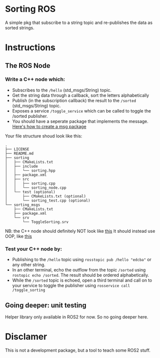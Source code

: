 # Sorting ROS

A simple pkg that subscribe to a string topic and re-publishes the data as sorted strings.

# Instructions

## The ROS Node

### Write a C++ node which:

- Subscribes to the `/hello` (std_msgs/String) topic. 
- Get the string data through a callback, sort the letters alphabetically
- Publish (in the subscription callback) the result to the `/sorted` (std_msgs/String) topic. 
- Exposes a service `/toggle_service` which can be called to toggle the /sorted publisher.
- You should have a seperate package that implements the message. [Here's how to create a msg package](http://wiki.ros.org/msg)

Your file structure shoud look like this:
```
.
├── LICENSE
├── README.md
├── sorting
│   ├── CMakeLists.txt
│   ├── include
│   │   └── sorting.hpp
│   ├── package.xml
│   ├── src
│   │   ├── sorting.cpp
│   │   └── sorting_node.cpp
│   └── test (optional)
│       ├── CMakeLists.txt (optional)
│       └── sorting_test.cpp (optional)
└── sorting_msgs
    ├── CMakeLists.txt
    ├── package.xml
    └── srv
        └── ToggleSorting.srv
```

NB: the C++ node should definitely NOT look like [this](http://wiki.ros.org/ROS/Tutorials/WritingPublisherSubscriber%28c%2B%2B%29)
It should instead use OOP, like [this](https://roboticsbackend.com/oop-with-ros-in-cpp/)

### Test your C++ node by:

- Publishing to the `/hello` topic using `rosstopic pub /hello "edcba"` or any other string.
- In an other terminal, echo the outflow from the topic `/sorted` using `rostopic echo /sorted`. The result should be ordered alphabetically.
- While the `/sorted` topic is echoed, open a third terminal and call on to your service to toggle the publisher using `rosservice call /toggle_sorting`

## Going deeper: unit testing

Helper library only available in ROS2 for now. So no going deeper here.


<!--
# Git Best Practices

1. Fork the repository.
2. Clone your forked repository.
3. Through your terminal go to the cloned repo.
4. Create your branch from the default branch (noetic-devel). `git checkout -b thenameofmynewbranch`
5. Use `git status` to check if you're indeed on the branch `thenameofmynewbranch`
6. Apply your changes, add your files, code some stuff.
7. Add your changes using `git add .` or `git add nameofthespecificfile`. These added files will be the ones commited.
8. Commit your changes (meaning they now exist in the git history of that branch) using `git commit -m "put here a meaningful commit, ie 'added the toggle service'"`
9. Push your changes on the remote. (they'll appear on github, bitbucket, gitlab...). If the branch is new, use `git push -u origin thenameofmynewbranch`. If the branch was already there, simply use `git push`.
10. Changes might have happen remotly by someone else. Use `git pull` to pull these changes.
11. Open a Pull Request on Github/Bitbucket/Gitlab from `thenameofmynewbranch` to the target branch, here `noetic-devel`. Assign a reviewer that will send you change requests. Go back and forth until approved.
12. On approval, you can now merge the PR. In an organized project, the senior will do the merge.
13. There might be CONFLICTS! If the target branch (here `noetic-devel`) has changed since you've made your changes, git may not be able to resolve a merge strategy, and you'll have to manually change the branch.
14. In order to resolve this manually, checkout to the target branch using `git checkout noetic-devel`, then pull the new changes using `git pull`. Head back to your branch using `git checkout thenameofmynewbranch`. Rebase all your commits on top of the target branch. (Meaning it'll cherry pick each commit you've ever made and rebase them on top of the target, you'll resolve the conflict in each commits). Use `git rebase origin/master`.
15. Use this tutorial to resolve conflict: [here](https://linuxpip.org/fix-merge-conflicts-vscode/)
-->

# Disclamer

This is not a development package, but a tool to teach some ROS2 stuff.
